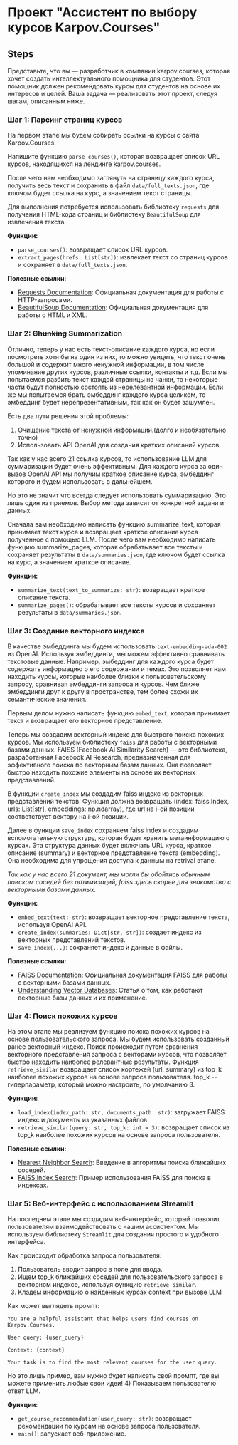 # Проект "Ассистент по выбору курсов Karpov.Courses"


## Steps

Представьте, что вы — разработчик в компании karpov.courses, которая хочет создать интеллектуального помощника для студентов. Этот помощник должен рекомендовать курсы для студентов на основе их интересов и целей. Ваша задача — реализовать этот проект, следуя шагам, описанным ниже.


### Шаг 1: Парсинг страниц курсов

На первом этапе мы будем собирать ссылки на курсы с сайта Karpov.Courses. 

Напишите функцию `parse_courses()`, которая возвращает список URL курсов, находящихся на лендинге karpov.courses.

После чего нам необходимо заглянуть на страницу каждого курса, получить весь текст и сохранить в файл `data/full_texts.json`, где ключом будет ссылка на курс, а значением текст страницы.

Для выполнения потребуется использовать библиотеку `requests` для получения HTML-кода страниц и библиотеку `BeautifulSoup` для извлечения текста.

**Функции:**
- `parse_courses()`: возвращает список URL курсов.
- `extract_pages(hrefs: List[str])`: извлекает текст со страниц курсов и сохраняет в `data/full_texts.json`.

**Полезные ссылки:**
- [Requests Documentation](https://docs.python-requests.org/en/latest/): Официальная документация для работы с HTTP-запросами.
- [BeautifulSoup Documentation](https://www.crummy.com/software/BeautifulSoup/bs4/doc/): Официальная документация для работы с HTML и XML.

### Шаг 2: ~~Chunking~~ Summarization

Отлично, теперь у нас есть текст-описание каждого курса, но если посмотреть хотя бы на один из них, то можно увидеть, что текст очень большой и содержит много ненужной информации, в том числе упоминание других курсов, различные ссылки, контакты и т.д. 
Если мы попытаемся разбить текст каждой страницы на чанки, то некоторые части будут полностью состоять из нерелевантной информации. Если же мы попытаемся брать эмбеддинг каждого курса целиком, то эмбеддинг будет нерепрезентативным, так как он будет зашумлен.

Есть два пути решения этой проблемы:
1. Очищение текста от ненужной информации.(долго и необязательно точно)
2. Использовать API OpenAI для создания кратких описаний курсов.

Так как у нас всего 21 ссылка курсов, то использование LLM для суммаризации будет очень эффективным. Для каждого курса за один вызов OpenAI API мы получим краткое описание курса, эмбеддинг которого и будем использовать в дальнейшем.

Но это не значит что всегда следует использовать суммаризацию. Это лишь один из приемов. Выбор метода зависит от конкретной задачи и данных.

Сначала вам необходимо написать функцию summarize_text, которая принимает текст курса и возвращает краткое описание курса полученное с помощью LLM.
После чего вам необходимо написать функцию summarize_pages, которая обрабатывает все тексты и сохраняет результаты в `data/summaries.json`, где ключом будет ссылка на курс, а значением краткое описание.


**Функции:**
- `summarize_text(text_to_summarize: str)`: возвращает краткое описание текста.
- `summarize_pages()`: обрабатывает все тексты курсов и сохраняет результаты в `data/summaries.json`.


### Шаг 3: Создание векторного индекса

В качестве эмбеддинга мы будем использовать `text-embedding-ada-002` из OpenAI.
Используя эмбеддинги, мы можем эффективно сравнивать текстовые данные. Например, эмбеддинг для каждого курса будет содержать информацию о его содержании и темах. Это позволяет нам находить курсы, которые наиболее близки к пользовательскому запросу, сравнивая эмбеддинги запроса и курсов. Чем ближе эмбеддинги друг к другу в пространстве, тем более схожи их семантические значения.

Первым делом нужно написать функцию `embed_text`, которая принимает текст и возвращает его векторное представление.

Теперь мы создадим векторный индекс для быстрого поиска похожих курсов. Мы используем библиотеку `faiss` для работы с векторными базами данных. FAISS (Facebook AI Similarity Search) — это библиотека, разработанная Facebook AI Research, предназначенная для эффективного поиска по векторным базам данных. Она позволяет быстро находить похожие элементы на основе их векторных представлений. 

В функции `create_index` мы создадим faiss индекс из векторных представлений текстов. Функция должна возвращать (index: faiss.Index, urls: List[str], embeddings: np.ndarray), где url на i-ой позиции соответствует вектору на i-ой позиции.

Далее в функции `save_index` сохраняем faiss index и  создадим вспомогательную структуру, которая будет хранить метаинформацию о курсах. Эта структура данных будет включать URL курса, краткое описание (summary) и векторное представление текста (embedding). Она необходима для упрощения доступа к данным на retrival этапе.

_Так как у нас всего 21 документ, мы могли бы обойтись обычным поиском соседей без оптимизаций, faiss здесь скорее для знакомства с векторными базами данных._

**Функции:**
- `embed_text(text: str)`: возвращает векторное представление текста, используя OpenAI API.
- `create_index(summaries: Dict[str, str])`: создает индекс из векторных представлений текстов.
- `save_index(...)`: сохраняет индекс и данные в файлы.

**Полезные ссылки:**
- [FAISS Documentation](https://faiss.ai/): Официальная документация FAISS для работы с векторными базами данных.
- [Understanding Vector Databases](https://towardsdatascience.com/understanding-vector-databases-1f1f8b1c1c3b): Статья о том, как работают векторные базы данных и их применение.

### Шаг 4: Поиск похожих курсов

На этом этапе мы реализуем функцию поиска похожих курсов на основе пользовательского запроса. Мы будем использовать созданный ранее векторный индекс. Поиск происходит путем сравнения векторного представления запроса с векторами курсов, что позволяет быстро находить наиболее релевантные результаты. Функция `retrieve_similar` возвращает список кортежей (url, summary)  из top_k наиболее похожих курсов на основе запроса пользователя. top_k -- гиперпараметр, который можно настроить, по умолчанию 3.


**Функции:**
- `load_index(index_path: str, documents_path: str)`: загружает FAISS индекс и документы из указанных файлов.
- `retrieve_similar(query: str, top_k: int = 3)`: возвращает список из top_k наиболее похожих курсов на основе запроса пользователя.

**Полезные ссылки:**
- [Nearest Neighbor Search](https://en.wikipedia.org/wiki/Nearest_neighbor_search): Введение в алгоритмы поиска ближайших соседей.
- [FAISS Index Search](https://github.com/facebookresearch/faiss/wiki/Indexing-1M-vectors): Пример использования FAISS для поиска в индексах.

### Шаг 5: Веб-интерфейс с использованием Streamlit

На последнем этапе мы создадим веб-интерфейс, который позволит пользователям взаимодействовать с нашим ассистентом. Мы используем библиотеку `Streamlit` для создания простого и удобного интерфейса. 


Как происходит обработка запроса пользователя:
1) Пользователь вводит запрос в поле для ввода.
2) Ищем top_k ближайших соседей для пользовательского запроса в векторном индексе, используя функцию `retrieve_similar`.
3) Кладем информацию о найденных курсах context при вызове LLM

Как может выглядеть промпт:

```
You are a helpful assistant that helps users find courses on Karpov.Courses.

User query: {user_query}

Context: {context}

Your task is to find the most relevant courses for the user query.
```

Но это лишь пример, вам нужно будет написать свой промпт, где вы можете применить любые свои идеи!
4) Показываем пользователю ответ LLM.

**Функции:**
- `get_course_recommendation(user_query: str)`: возвращает рекомендации по курсам на основе запроса пользователя.
- `main()`: запускает веб-приложение.
